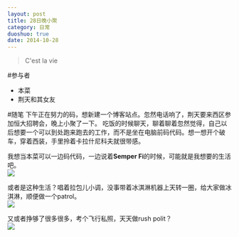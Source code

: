 ```yaml
---
layout: post
title: 28日晚小聚
category: 日常
duoshuo: true
date: 2014-10-28
---
```


> C'est la vie

#参与者
- 本菜
- 荆天和其女友

#随笔
下午正在努力的码，想新建一个博客站点。忽然电话响了，荆天要来西区参加恒大招聘会，晚上小聚了一下。
吃饭的时候聊天，聊着聊着忽然觉得，自己以后想要一个可以到处跑来跑去的工作，而不是坐在电脑前码代码。想一想开个破车，穿着西装，手里拎着卡拉什尼科夫就很带感。  

我想当本菜可以一边码代码，一边说着**Semper Fi**的时候，可能就是我想要的生活吧。  
![](http://mopicer.com/Service/Image.ashx?key=MjAxMDA5&f=FwjPH2Pf.jpg)  

或者是这种生活？唱着拉包儿小调，没事带着冰淇淋机器上天转一圈，给大家做冰淇淋，顺便做一个patrol。  
![](http://jerboa.qiniudn.com/%E6%B2%B9%E7%94%BBF4U%E6%B8%AF%E6%B9%BE.jpg)  

又或者挣够了很多很多，考个飞行私照，天天做rush polit？  
![](http://cdn-www.airliners.net/aviation-photos/middle/2/2/5/2518522.jpg)